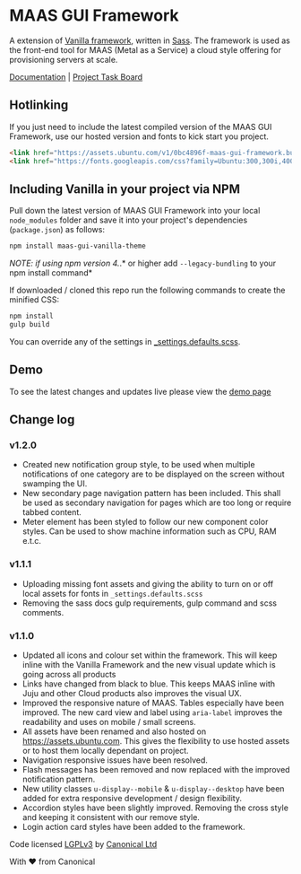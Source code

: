 # MAAS GUI Framework

A extension of [Vanilla framework](https://github.com/ubuntudesign/vanilla-framework), written in [Sass](http://sass-lang.com/). The framework is used as the front-end tool for MAAS (Metal as a Service) a cloud style offering for provisioning servers at scale.

[Documentation](http://ubuntudesign.github.io/maas-gui-vanilla-theme/) |
[Project Task Board](https://github.com/ubuntudesign/maas-gui-vanilla-theme/projects)

## Hotlinking

If you just need to include the latest compiled version of the MAAS GUI Framework, use our hosted version and fonts to kick start you project.

``` html
<link href="https://assets.ubuntu.com/v1/0bc4896f-maas-gui-framework.build-1.2.0.min.css" rel="stylesheet" type="text/css" media="screen">
<link href="https://fonts.googleapis.com/css?family=Ubuntu:300,300i,400,400i,500,500i,700,700i" rel="stylesheet">
```


## Including Vanilla in your project via NPM

Pull down the latest version of MAAS GUI Framework into your local `node_modules` folder
and save it into your project's dependencies (`package.json`) as follows:

``` bash
npm install maas-gui-vanilla-theme
```
*NOTE: if using npm version 4.*.* or higher add ```--legacy-bundling``` to your npm install command*

If downloaded / cloned this repo run the following commands to create the minified CSS:

``` bash
npm install
gulp build
```

You can override any of the settings in [_settings.defaults.scss](scss/_settings.defaults.scss).

## Demo

To see the latest changes and updates live please view the [demo page](http://ubuntudesign.github.io/maas-gui-vanilla-theme/)

## Change log

### v1.2.0

- Created new notification group style, to be used when multiple notifications of one category are to be displayed on the screen without swamping the UI.
- New secondary page navigation pattern has been included. This shall be used as secondary navigation for pages which are too long or require tabbed content.
- Meter element has been styled to follow our new component color styles. Can be used to show machine information such as CPU, RAM e.t.c.

### v1.1.1

- Uploading missing font assets and giving the ability to turn on or off local assets for fonts in ```_settings.defaults.scss```
- Removing the sass docs gulp requirements, gulp command and scss comments.

### v1.1.0

- Updated all icons and colour set within the framework. This will keep inline with the Vanilla Framework and the new visual update which is going across all products
- Links have changed from black to blue. This keeps MAAS inline with Juju and other Cloud products also improves the visual UX.
- Improved the responsive nature of MAAS. Tables especially have been improved. The new card view and label using ```aria-label``` improves the readability and uses on mobile / small screens.
- All assets have been renamed and also hosted on https://assets.ubuntu.com. This gives the flexibility to use hosted assets or to host them locally dependant on project.
- Navigation responsive issues have been resolved.
- Flash messages has been removed and now replaced with the improved notification pattern.
- New utility classes ```u-display--mobile``` & ```u-display--desktop``` have been added for extra responsive development / design flexibility.
- Accordion styles have been slightly improved. Removing the cross style and keeping it consistent with our remove style.
- Login action card styles have been added to the framework.

Code licensed [LGPLv3](http://opensource.org/licenses/lgpl-3.0.html) by [Canonical Ltd](http://www.canonical.com/)

With ♥ from Canonical

